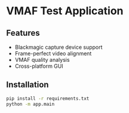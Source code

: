 # VMAF Test Application

## Features
- Blackmagic capture device support
- Frame-perfect video alignment
- VMAF quality analysis
- Cross-platform GUI

## Installation
```bash
pip install -r requirements.txt
python -m app.main